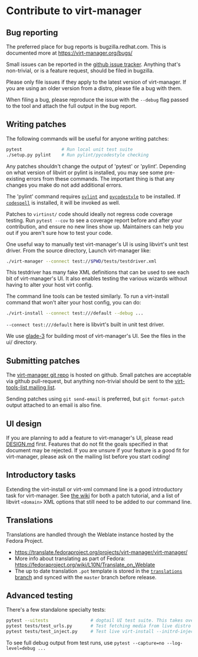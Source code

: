 # Contribute to virt-manager

## Bug reporting

The preferred place for bug reports is bugzilla.redhat.com. This
is documented more at https://virt-manager.org/bugs/

Small issues can be reported in the
[github issue tracker](https://github.com/virt-manager/virt-manager/issues).
Anything that's non-trivial, or is a feature request, should be filed in
bugzilla.

Please only file issues if they apply to the latest version of
virt-manager. If you are using an older version from a distro,
please file a bug with them.

When filing a bug, please reproduce the issue with the `--debug`
flag passed to the tool and attach the full output in the bug
report.


## Writing patches

The following commands will be useful for anyone writing patches:

```sh
pytest               # Run local unit test suite
./setup.py pylint    # Run pylint/pycodestyle checking
```

Any patches shouldn't change the output of 'pytest' or 'pylint'. Depending
on what version of libvirt or pylint is installed, you may see some
pre-existing errors from these commands. The important thing is that
any changes you make do not add additional errors.

The 'pylint' command requires [`pylint`](https://github.com/PyCQA/pylint)
and [`pycodestyle`](https://github.com/pycqa/pycodestyle) to be installed.
If [`codespell`](https://github.com/codespell-project/codespell) is installed,
it will be invoked as well.

Patches to `virtinst/` code should ideally not regress code coverage
testing. Run `pytest --cov` to see a coverage report
before and after your contribution, and ensure no new lines show up.
Maintainers can help you out if you aren't sure how to test your code.

One useful way to manually test virt-manager's UI is using libvirt's
unit test driver. From the source directory, Launch virt-manager like:
```sh
./virt-manager --connect test://$PWD/tests/testdriver.xml
```

This testdriver has many fake XML definitions that can be used to see each bit
of virt-manager's UI. It also enables testing the various wizards without
having to alter your host virt config.

The command line tools can be tested similarly. To run a virt-install
command that won't alter your host config, you can do:

```sh
./virt-install --connect test:///default --debug ...
```

`--connect test:///default` here is libvirt's built in unit test driver.

We use [glade-3](https://glade.gnome.org/) for building most of virt-manager's
UI. See the files in the ui/ directory.


## Submitting patches

The [virt-manager git repo](https://github.com/virt-manager/virt-manager)
is hosted on github. Small patches are acceptable via github pull-request,
but anything non-trivial should be sent to the
[virt-tools-list mailing list](https://www.redhat.com/mailman/listinfo/virt-tools-list).

Sending patches using `git send-email` is preferred, but `git format-patch`
output attached to an email is also fine.


## UI design

If you are planning to add a feature to virt-manager's UI, please read
[DESIGN.md](DESIGN.md) first. Features that do not fit the goals specified
in that document may be rejected. If you are unsure if your feature is a
good fit for virt-manager, please ask on the mailing list before you start
coding!


## Introductory tasks

Extending the virt-install or virt-xml command line is a good introductory
task for virt-manager. See [the wiki](https://github.com/virt-manager/virt-manager/wiki)
for both a patch tutorial, and a list of libvirt `<domain>` XML options
that still need to be added to our command line.


## Translations

Translations are handled through the Weblate instance hosted by the Fedora Project.

* https://translate.fedoraproject.org/projects/virt-manager/virt-manager/
* More info about translating as part of Fedora: https://fedoraproject.org/wiki/L10N/Translate_on_Weblate
* The up to date translation `.pot` template is stored in the [`translations` branch](https://github.com/virt-manager/virt-manager/tree/translations) and synced with the `master` branch before release.


## Advanced testing

There's a few standalone specialty tests:

```sh
pytest --uitests                # dogtail UI test suite. This takes over your desktop
pytest tests/test_urls.py       # Test fetching media from live distro URLs
pytest tests/test_inject.py     # Test live virt-install --initrd-inject
```

To see full debug output from test runs, use
`pytest --capture=no --log-level=debug ...`
